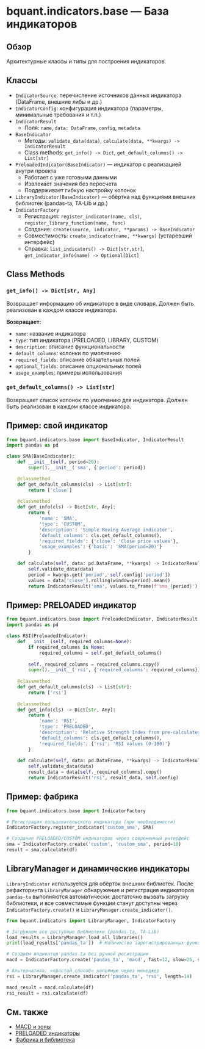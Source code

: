 # bquant.indicators.base — База индикаторов

## Обзор

Архитектурные классы и типы для построения индикаторов.

## Классы

- `IndicatorSource`: перечисление источников данных индикатора (DataFrame, внешние либы и др.)
- `IndicatorConfig`: конфигурация индикатора (параметры, минимальные требования и т.п.)
- `IndicatorResult`
  - Поля: `name`, `data: DataFrame`, `config`, `metadata`
- `BaseIndicator`
  - Методы: `validate_data(data)`, `calculate(data, **kwargs) -> IndicatorResult`
  - Class methods: `get_info() -> Dict`, `get_default_columns() -> List[str]`
- `PreloadedIndicator(BaseIndicator)` — индикатор с реализацией внутри проекта
  - Работает с уже готовыми данными
  - Извлекает значения без пересчета
  - Поддерживает гибкую настройку колонок
- `LibraryIndicator(BaseIndicator)` — обёртка над функциями внешних библиотек (pandas-ta, TA-Lib и др.)
- `IndicatorFactory`
  - Регистрация: `register_indicator(name, cls)`, `register_library_function(name, func)`
  - Создание: `create(source, indicator, **params) -> BaseIndicator`
  - Совместимость: `create_indicator(name, **kwargs)` (устаревший интерфейс)
  - Справка: `list_indicators() -> Dict[str,str]`, `get_indicator_info(name) -> Optional[Dict]`

## Class Methods

### `get_info() -> Dict[str, Any]`
Возвращает информацию об индикаторе в виде словаря. Должен быть реализован в каждом классе индикатора.

**Возвращает:**
- `name`: название индикатора
- `type`: тип индикатора (PRELOADED, LIBRARY, CUSTOM)
- `description`: описание функциональности
- `default_columns`: колонки по умолчанию
- `required_fields`: описание обязательных полей
- `optional_fields`: описание опциональных полей
- `usage_examples`: примеры использования

### `get_default_columns() -> List[str]`
Возвращает список колонок по умолчанию для индикатора. Должен быть реализован в каждом классе индикатора.

## Пример: свой индикатор

```python
from bquant.indicators.base import BaseIndicator, IndicatorResult
import pandas as pd

class SMA(BaseIndicator):
    def __init__(self, period=20):
        super().__init__('sma', {'period': period})

    @classmethod
    def get_default_columns(cls) -> List[str]:
        return ['close']
    
    @classmethod
    def get_info(cls) -> Dict[str, Any]:
        return {
            'name': 'SMA',
            'type': 'CUSTOM',
            'description': 'Simple Moving Average indicator',
            'default_columns': cls.get_default_columns(),
            'required_fields': {'close': 'Close price values'},
            'usage_examples': {'basic': 'SMA(period=20)'}
        }

    def calculate(self, data: pd.DataFrame, **kwargs) -> IndicatorResult:
        self.validate_data(data)
        period = kwargs.get('period', self.config['period'])
        values = data['close'].rolling(window=period).mean()
        return IndicatorResult('sma', values.to_frame(f'sma_{period}'), self.config)
```

## Пример: PRELOADED индикатор

```python
from bquant.indicators.base import PreloadedIndicator, IndicatorResult
import pandas as pd

class RSI(PreloadedIndicator):
    def __init__(self, required_columns=None):
        if required_columns is None:
            required_columns = self.get_default_columns()
        
        self._required_columns = required_columns.copy()
        super().__init__('rsi', {'required_columns': required_columns})
    
    @classmethod
    def get_default_columns(cls) -> List[str]:
        return ['rsi']
    
    @classmethod
    def get_info(cls) -> Dict[str, Any]:
        return {
            'name': 'RSI',
            'type': 'PRELOADED',
            'description': 'Relative Strength Index from pre-calculated data',
            'default_columns': cls.get_default_columns(),
            'required_fields': {'rsi': 'RSI values (0-100)'}
        }
    
    def calculate(self, data: pd.DataFrame, **kwargs) -> IndicatorResult:
        self.validate_data(data)
        result_data = data[self._required_columns].copy()
        return IndicatorResult('rsi', result_data, self.config)
```

## Пример: фабрика

```python
from bquant.indicators.base import IndicatorFactory

# Регистрация пользовательского индикатора (при необходимости)
IndicatorFactory.register_indicator('custom_sma', SMA)

# Создание PRELOADED/CUSTOM индикаторов через современный интерфейс
sma = IndicatorFactory.create('custom', 'custom_sma', period=10)
result = sma.calculate(df)
```

## LibraryManager и динамические индикаторы

`LibraryIndicator` используется для обёрток внешних библиотек. После рефакторинга `LibraryManager`
обнаружение и регистрация индикаторов `pandas-ta` выполняются автоматически: достаточно вызвать загрузку библиотеки,
и все совместимые функции станут доступны через `IndicatorFactory.create()` и `LibraryManager.create_indicator()`.

```python
from bquant.indicators import LibraryManager, IndicatorFactory

# Загружаем все доступные библиотеки (pandas-ta, TA-Lib)
load_results = LibraryManager.load_all_libraries()
print(load_results['pandas_ta'])  # Количество зарегистрированных функций

# Создаём индикатор pandas-ta без ручной регистрации
macd = IndicatorFactory.create('pandas_ta', 'macd', fast=12, slow=26, signal=9)

# Альтернатива: «простой способ» напрямую через менеджер
rsi = LibraryManager.create_indicator('pandas_ta', 'rsi', length=14)

macd_result = macd.calculate(df)
rsi_result = rsi.calculate(df)
```

## См. также

- [MACD и зоны](macd.md)
- [PRELOADED индикаторы](preloaded.md)
- [Фабрика и библиотека](factory.md)
